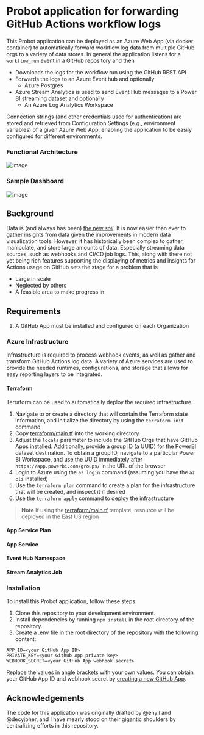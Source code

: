 # Probot application for forwarding GitHub Actions workflow logs
This Probot application can be deployed as an Azure Web App (via docker container) to automatically forward workflow log data from multiple GitHub orgs to a variety of data stores. In general the application listens for a `workflow_run` event in a GitHub repository and then
  * Downloads the logs for the workflow run using the GitHub REST API 
  * Forwards the logs to an Azure Event hub and optionally
    * Azure Postgres 
  * Azure Stream Analytics is used to send Event Hub messages to a Power BI streaming dataset and optionally
    * An Azure Log Analytics Workspace

 Connection strings (and other credentials used for authentication) are stored and retrieved from Configuration Settings (e.g., environment variables) of a given Azure Web App, enabling the application to be easily configured for different environments. 

### Functional Architecture
![image](https://user-images.githubusercontent.com/107562400/231777818-2a43fbb8-d85d-45a4-8313-8441785e4301.png)

### Sample Dashboard
![image](https://user-images.githubusercontent.com/107562400/232624615-63adaa32-cf95-4495-b6b5-070937dd211f.png)

## Background
Data is (and always has been) [the new _soil_](https://www.ted.com/talks/david_mccandless_the_beauty_of_data_visualization). It is now easier than ever to gather insights from data given the improvements in modern data visualization tools. However, it has historically been complex to gather, manipulate, and store large amounts of data. Especially streaming data sources, such as webhooks and CI/CD job logs. This, along with there not yet being rich features supporting the displaying of metrics and insights for Actions usage on GitHub sets the stage for a problem that is
* Large in scale
* Neglected by others
* A feasible area to make progress in

## Requirements
1. A GitHub App must be installed and configured on each Organization 

### Azure Infrastructure 
Infrastructure is required to process webhook events, as well as gather and transform GitHub Actions log data. A variety of Azure services are used to provide the needed runtimes, configurations, and storage that allows for easy reporting layers to be integrated.

#### Terraform
Terraform can be used to automatically deploy the required infrastructure. 

1. Navigate to or create a directory that will contain the Terraform state information, and initialize the directory by using the `terraform init` command
2. Copy [terraform/main.tf](terraform/main.tf) into the working directory
3. Adjust the `locals` parameter to include the GitHub Orgs that have GitHub Apps installed. Additionally, provide a group ID (a UUID) for the PowerBI dataset destination. To obtain a group ID, navigate to a particular Power BI Workspace, and use the UUID immediately after `https://app.powerbi.com/groups/` in the URL of the browser  
4. Login to Azure using the `az login` command (assuming you have the `az cli` installed)
5. Use the `terraform plan` command to create a plan for the infrastructure that will be created, and inspect it if desired
6. Use the `terraform apply` command to deploy the infrastructure

> **Note**
> If using the [terraform/main.tf](terraform/main.tf) template, resource will be deployed in the East US region


#### App Service Plan

#### App Service

#### Event Hub Namespace

#### Stream Analytics Job



### Installation
To install this Probot application, follow these steps:
1. Clone this repository to your development environment.
2. Install dependencies by running `npm install` in the root directory of the repository.
3. Create a .env file in the root directory of the repository with the following content:

```
APP_ID=<your GitHub App ID>
PRIVATE_KEY=<your Github App private key>
WEBHOOK_SECRET=<your GitHub App webhook secret> 
```

Replace the values in angle brackets with your own values. You can obtain your GitHub App ID and webhook secret by  [creating a new GitHub App](https://docs.github.com/en/developers/apps/creating-a-github-app). 

## Acknowledgements
The code for this application was originally drafted by @enyil and @decyjpher, and I have mearly stood on their gigantic shoulders by centralizing efforts in this repository.
